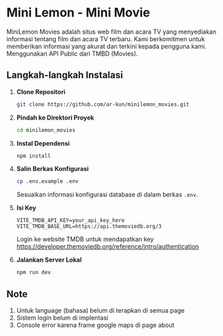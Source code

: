 # Mini Lemon - Mini Movie

MiniLemon Movies adalah situs web film dan acara TV yang menyediakan informasi tentang film dan acara TV terbaru. Kami berkomitmen untuk memberikan informasi yang akurat dan terkini kepada pengguna kami. Menggunakan API Public dari TMBD (Movies).

## Langkah-langkah Instalasi

1. **Clone Repositori**

   ```bash
   git clone https://github.com/ar-kun/minilemon_movies.git
   ```

2. **Pindah ke Direktori Proyek**

   ```bash
   cd minilemon_movies
   ```

3. **Instal Dependensi**

   ```bash
   npm install
   ```

4. **Salin Berkas Konfigurasi**

   ```bash
   cp .env.example .env
   ```

   Sesuaikan informasi konfigurasi database di dalam berkas `.env`.

5. **Isi Key**

   ```
   VITE_TMDB_API_KEY=your_api_key_here
   VITE_TMDB_BASE_URL=https://api.themoviedb.org/3
   ```

   Login ke website TMDB untuk mendapatkan key https://developer.themoviedb.org/reference/intro/authentication

6. **Jalankan Server Lokal**

   ```bash
   npm run dev
   ```

## Note

1. Untuk language (bahasa) belum di terapkan di semua page
2. Sistem login belum di implentasi
3. Console error karena frame google maps di page about
